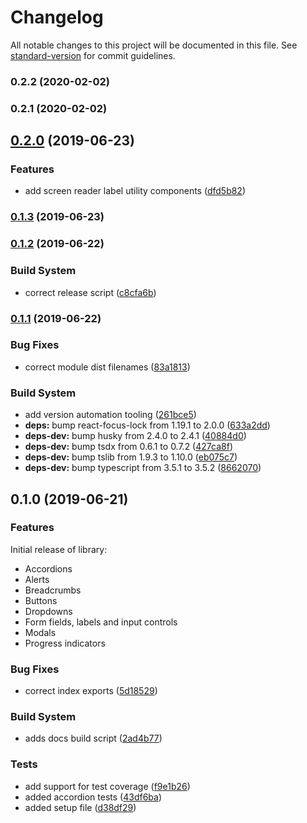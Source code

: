 # Changelog

All notable changes to this project will be documented in this file. See [standard-version](https://github.com/conventional-changelog/standard-version) for commit guidelines.

### 0.2.2 (2020-02-02)

### 0.2.1 (2020-02-02)

## [0.2.0](https://github.com/emortlock/spartan-ui/compare/v0.1.3...v0.2.0) (2019-06-23)

### Features

- add screen reader label utility components ([dfd5b82](https://github.com/emortlock/spartan-ui/commit/dfd5b82))

### [0.1.3](https://github.com/emortlock/spartan-ui/compare/v0.1.2...v0.1.3) (2019-06-23)

### [0.1.2](https://github.com/emortlock/spartan-ui/compare/v0.1.1...v0.1.2) (2019-06-22)

### Build System

- correct release script ([c8cfa6b](https://github.com/emortlock/spartan-ui/commit/c8cfa6b))

### [0.1.1](https://github.com/emortlock/spartan-ui/compare/v0.1.0...v0.1.1) (2019-06-22)

### Bug Fixes

- correct module dist filenames ([83a1813](https://github.com/emortlock/spartan-ui/commit/83a1813))

### Build System

- add version automation tooling ([261bce5](https://github.com/emortlock/spartan-ui/commit/261bce5))
- **deps:** bump react-focus-lock from 1.19.1 to 2.0.0 ([633a2dd](https://github.com/emortlock/spartan-ui/commit/633a2dd))
- **deps-dev:** bump husky from 2.4.0 to 2.4.1 ([40884d0](https://github.com/emortlock/spartan-ui/commit/40884d0))
- **deps-dev:** bump tsdx from 0.6.1 to 0.7.2 ([427ca8f](https://github.com/emortlock/spartan-ui/commit/427ca8f))
- **deps-dev:** bump tslib from 1.9.3 to 1.10.0 ([eb075c7](https://github.com/emortlock/spartan-ui/commit/eb075c7))
- **deps-dev:** bump typescript from 3.5.1 to 3.5.2 ([8662070](https://github.com/emortlock/spartan-ui/commit/8662070))

## 0.1.0 (2019-06-21)

### Features

Initial release of library:

- Accordions
- Alerts
- Breadcrumbs
- Buttons
- Dropdowns
- Form fields, labels and input controls
- Modals
- Progress indicators

### Bug Fixes

- correct index exports ([5d18529](https://github.com/emortlock/spartan-ui/commit/5d18529))

### Build System

- adds docs build script ([2ad4b77](https://github.com/emortlock/spartan-ui/commit/2ad4b77))

### Tests

- add support for test coverage ([f9e1b26](https://github.com/emortlock/spartan-ui/commit/f9e1b26))
- added accordion tests ([43df6ba](https://github.com/emortlock/spartan-ui/commit/43df6ba))
- added setup file ([d38df29](https://github.com/emortlock/spartan-ui/commit/d38df29))
